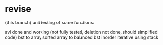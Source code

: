 # revise
(this branch)
unit testing of some functions:

avl done and working (not fully tested, deletion not done, should simplified code)
bst to array 
sorted array to balanced bst
inorder iterative using stack
